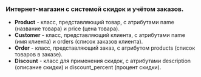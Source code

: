 ### Интернет-магазин с системой скидок и учётом заказов.

- **Product** - класс, представляющий товар, с атрибутами name (название товара) и price (цена товара).
- **Customer** - класс, представляющий клиента, с атрибутами name (имя клиента) и orders (список заказов клиента).
- **Order** - класс, представляющий заказ, с атрибутом products (список товаров в заказе).
- **Discount** - класс для применения скидок, с атрибутами description (описание скидки) и discount_percent (процент скидки).
